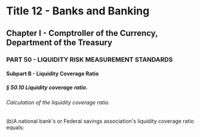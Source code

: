 
# Title 12 - Banks and Banking
## Chapter I - Comptroller of the Currency, Department of the Treasury
### PART 50 - LIQUIDITY RISK MEASUREMENT STANDARDS
#### Subpart B - Liquidity Coverage Ratio
##### § 50.10 Liquidity coverage ratio.
###### Calculation of the liquidity coverage ratio.

(b)A national bank's or Federal savings association's liquidity coverage ratio equals:
